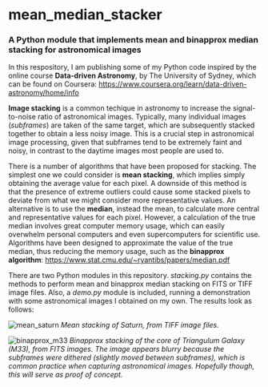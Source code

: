 # mean_median_stacker
### A Python module that implements mean and binapprox median stacking for astronomical images

In this respository, I am publishing some of my Python code inspired by the online course **Data-driven Astronomy**, by The University of Sydney, which can be found on Coursera: 
https://www.coursera.org/learn/data-driven-astronomy/home/info

**Image stacking** is a common techique in astronomy to increase the signal-to-noise ratio of astronomical images. Typically, many individual images (*subframes*) are taken of the same target, which are subsequently stacked together to obtain a less noisy image. This is a crucial step in astronomical image processing, given that subframes tend to be extremely faint and noisy, in contrast to the daytime images most people are used to. 

There is a number of algorithms that have been proposed for stacking. The simplest one we could consider is **mean stacking**, which implies simply obtaining the average value for each pixel. A downside of this method is that the presence of extreme outliers could cause some stacked pixels to deviate from what we might consider more representative values. An alternative is to use the **median**, instead the mean, to calculate more central and representative values for each pixel. However, a calculation of the true median involves great computer memory usage, which can easily overwhelm personal computers and even supercomputers for scientific use. Algorithms have been designed to approximate the value of the true median, thus reducing the memory usage, such as the **binapprox algorithm**:
https://www.stat.cmu.edu/~ryantibs/papers/median.pdf

There are two Python modules in this repository. *stacking.py* contains the methods to perform mean and binapprox median stacking on FITS or TIFF image files. Also, a *demo.py* module is included, running a demonstration with some astronomical images I obtained on my own. The results look as follows:

![mean_saturn](https://user-images.githubusercontent.com/89183135/194998296-0bb4be72-27db-4e4d-88dd-221591c97ad4.png)
*Mean stacking of Saturn, from TIFF image files.*

![binapprox_m33](https://user-images.githubusercontent.com/89183135/194998513-f0de6c9c-5f86-47b9-aab0-78b21697a422.png)
*Binapprox stacking of the core of Triangulum Galaxy (M33), from FITS images. The image appears blurry because the subframes were dithered (slightly moved between subframes), which is common practice when capturing astronomical images. Hopefully though, this will serve as proof of concept.*  



